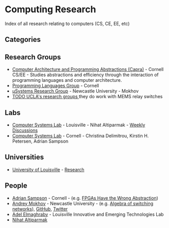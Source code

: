 # Computing Research
Index of all research relating to computers (CS, CE, EE, etc)

## Categories

## Research Groups
* [
Computer Architecture and Programming Abstractions (Capra)](https://capra.cs.cornell.edu) - Cornell CS/EE - Studies abstractions and efficiency through the interaction of programming languages and computer architecture.
* [Programming Languages Group](http://pl.cs.cornell.edu) - Cornell
* [µSystems Research Group](https://www.ncl.ac.uk/engineering/research/eee/microsystems/) - Newcastle University - Mokhov
* [TODO UCLA's research groups ](http://icslwebs.ee.ucla.edu/dejan/researchwiki/index.php/Research) they do work with MEMS relay switches

## Labs
* [Computer Systems Lab](http://cecs.louisville.edu/csl/index.html#Home) - Louisville  - Nihat Altiparmak - [Weekly Discussions](http://cecs.louisville.edu/csl/weeklydiscussions.html)
* [Computer Systems Lab](http://www.csl.cornell.edu/) - Cornell - Christina Delimitrou, Kirstin H. Petersen, Adrian Sampson 

## Universities
* [University of Louisville](http://louisville.edu/speed/computer/) - [Research](http://louisville.edu/speed/computer/research)

## People
* [Adrian Sampson](https://www.cs.cornell.edu/~asampson/) - Cornell - (e.g. [FPGAs Have the Wrong Abstraction](https://www.cs.cornell.edu/~asampson/blog/fpgaabstraction.html))
* [Andrey Mokhov](https://www.ncl.ac.uk/engineering/staff/profile/andreymokhov.html#background) - Newcastle University - (e.g. [Algebra of switching networks](http://citeseerx.ist.psu.edu/viewdoc/download?doi=10.1.1.303.8446&rep=rep1&type=pdf)), [GitHub](https://github.com/snowleopard), [Twitter](https://twitter.com/andreymokhov)
* [Adel Elmaghraby](http://louisville.edu/speed/people/faculty/elmaghrabyAdel) - Louisville Innovative and Emerging Technologies Lab
* [Nihat Altiparmak](http://cecs.louisville.edu/nihat/)
